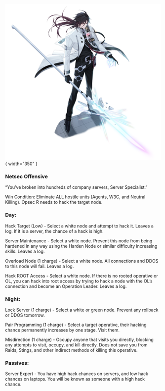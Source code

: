 ![serverspecialist.png](Images/serverspecialist.png){ width="350" }

### **Netsec Offensive**

“You’ve broken into hundreds of company servers, Server Specialist.”

Win Condition: Eliminate ALL hostile units (Agents, W3C, and Neutral Killing). Opsec R needs to hack the target node.

### **Day:**

Hack Target (Low) - Select a white node and attempt to hack it. Leaves a log. If it is a server, the chance of a hack is high.

Server Maintenance - Select a white node. Prevent this node from being hardened in any way using the Harden Node or similar difficulty increasing skills. Leaves a log.

Overload Node (1 charge) - Select a white node. All connections and DDOS to this node will fail. Leaves a log.

Hack ROOT Access - Select a white node. If there is no rooted operative or OL, you can hack into root access by trying to hack a node with the OL’s connection and become an Operation Leader. Leaves a log.

### **Night:**

Lock Server (1 charge) - Select a white or green node. Prevent any rollback or DDOS tomorrow.

Pair Programming (1 charge) - Select a target operative, their hacking chance permanently increases by one stage. Visit them.

Misdirection (1 charge) - Occupy anyone that visits you directly, blocking any attempts to visit, occupy, and kill directly. Does not save you from Raids, Stings, and other indirect methods of killing this operative.

### **Passives:**

Server Expert - You have high hack chances on servers, and low hack chances on laptops. You will be known as someone with a high hack chance.
